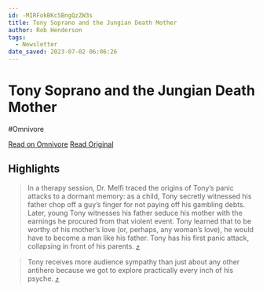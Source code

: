 ```yaml
---
id: -MIRFokBKc5BngQzZW3s
title: Tony Soprano and the Jungian Death Mother
author: Rob Henderson
tags:
  - Newsletter
date_saved: 2023-07-02 06:06:26
---
```


# Tony Soprano and the Jungian Death Mother
#Omnivore

[Read on Omnivore](https://omnivore.app/me/tony-soprano-and-the-jungian-death-mother-18916116531)
[Read Original](https://www.robkhenderson.com/p/tony-soprano-and-the-jungian-death)

## Highlights

> In a therapy session, Dr. Melfi traced the origins of Tony’s panic attacks to a dormant memory: as a child, Tony secretly witnessed his father chop off a guy’s finger for not paying off his gambling debts. Later, young Tony witnesses his father seduce his mother with the earnings he procured from that violent event. Tony learned that to be worthy of his mother’s love (or, perhaps, any woman’s love), he would have to become a man like his father. Tony has his first panic attack, collapsing in front of his parents. [⤴️](https://omnivore.app/me/tony-soprano-and-the-jungian-death-mother-18916116531#402ff9ec-90e0-4785-a974-6703bd29135f) 

> Tony receives more audience sympathy than just about any other antihero because we got to explore practically every inch of his psyche. [⤴️](https://omnivore.app/me/tony-soprano-and-the-jungian-death-mother-18916116531#3580831a-dc99-49b5-81fe-fead7efb7f16) 

